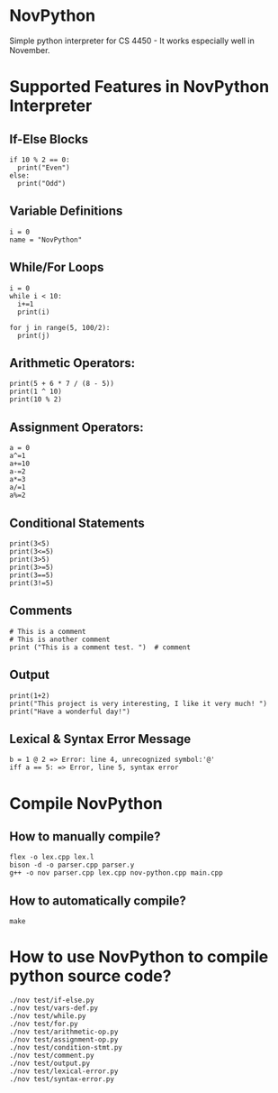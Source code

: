 # NovPython
Simple python interpreter for CS 4450 - It works especially well in November. 

# Supported Features in NovPython Interpreter
## If-Else Blocks
```
if 10 % 2 == 0:
  print("Even")
else:
  print("Odd")
```

## Variable Definitions
```
i = 0
name = "NovPython"
```
## While/For Loops
```
i = 0
while i < 10:
  i+=1
  print(i)

for j in range(5, 100/2):
  print(j)
```

## Arithmetic Operators:
```
print(5 + 6 * 7 / (8 - 5))
print(1 ^ 10)
print(10 % 2)
```

## Assignment Operators:
```
a = 0
a^=1
a+=10
a-=2
a*=3
a/=1
a%=2
```

## Conditional Statements
```
print(3<5)
print(3<=5)
print(3>5)
print(3>=5)
print(3==5)
print(3!=5)
```

## Comments
```
# This is a comment
# This is another comment
print ("This is a comment test. ")  # comment
```

## Output
```
print(1+2)  
print("This project is very interesting, I like it very much! ")
print("Have a wonderful day!")
```

## Lexical & Syntax Error Message
```
b = 1 @ 2 => Error: line 4, unrecognized symbol:'@'
iff a == 5: => Error, line 5, syntax error
```

# Compile NovPython
## How to manually compile?
```
flex -o lex.cpp lex.l
bison -d -o parser.cpp parser.y
g++ -o nov parser.cpp lex.cpp nov-python.cpp main.cpp
```
## How to automatically compile?
```
make
```

# How to use NovPython to compile python source code?
```
./nov test/if-else.py
./nov test/vars-def.py
./nov test/while.py
./nov test/for.py
./nov test/arithmetic-op.py
./nov test/assignment-op.py
./nov test/condition-stmt.py
./nov test/comment.py
./nov test/output.py
./nov test/lexical-error.py
./nov test/syntax-error.py
```
